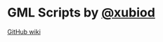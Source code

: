 # GML Scripts by [@xubiod](https://twitter.com/Xubiod)

[GitHub wiki](https://github.com/xubiod/gml-scripts/wiki)
